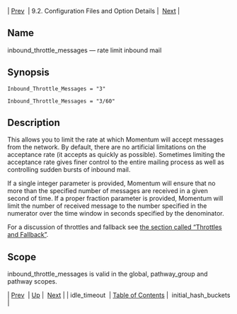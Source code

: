 | [Prev](conf.ref.idle_timeout)  | 9.2. Configuration Files and Option Details |  [Next](conf.ref.initial_hash_buckets.php) |

<a name="conf.ref.inbound_throttle_messages"></a>
## Name

inbound_throttle_messages — rate limit inbound mail

## Synopsis

`Inbound_Throttle_Messages = "3"`

`Inbound_Throttle_Messages = "3/60"`

<a name="idp9900688"></a>
## Description

This allows you to limit the rate at which Momentum will accept messages from the network. By default, there are no artificial limitations on the acceptance rate (it accepts as quickly as possible). Sometimes limiting the acceptance rate gives finer control to the entire mailing process as well as controlling sudden bursts of inbound mail.

If a single integer parameter is provided, Momentum will ensure that no more than the specified number of messages are received in a given second of time. If a proper fraction parameter is provided, Momentum will limit the number of received message to the number specified in the numerator over the time window in seconds specified by the denominator.

For a discussion of throttles and fallback see [the section called “Throttles and Fallback”](conf.ref.outbound_throttle_messages#conf.ref.outbound_throttle_messages.fallback "Throttles and Fallback").

<a name="idp9904512"></a>
## Scope

inbound_throttle_messages is valid in the global, pathway_group and pathway scopes.

| [Prev](conf.ref.idle_timeout)  | [Up](conf.ref.files.php) |  [Next](conf.ref.initial_hash_buckets.php) |
| idle_timeout  | [Table of Contents](index) |  initial_hash_buckets |
